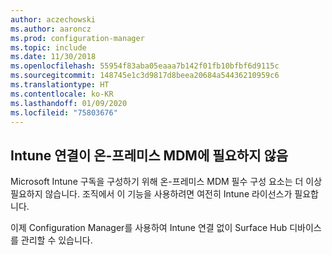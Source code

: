 ```yaml
---
author: aczechowski
ms.author: aaroncz
ms.prod: configuration-manager
ms.topic: include
ms.date: 11/30/2018
ms.openlocfilehash: 55954f83aba05eaaa7b142f01fb10bfbf6d9115c
ms.sourcegitcommit: 148745e1c3d9817d8beea20684a54436210959c6
ms.translationtype: HT
ms.contentlocale: ko-KR
ms.lasthandoff: 01/09/2020
ms.locfileid: "75803676"
---
```

## <a name="bkmk_opmdm"></a> Intune 연결이 온-프레미스 MDM에 필요하지 않음
<!--1359124-->
Microsoft Intune 구독을 구성하기 위해 온-프레미스 MDM 필수 구성 요소는 더 이상 필요하지 않습니다. 조직에서 이 기능을 사용하려면 여전히 Intune 라이선스가 필요합니다. 

이제 Configuration Manager를 사용하여 Intune 연결 없이 Surface Hub 디바이스를 관리할 수 있습니다. 

